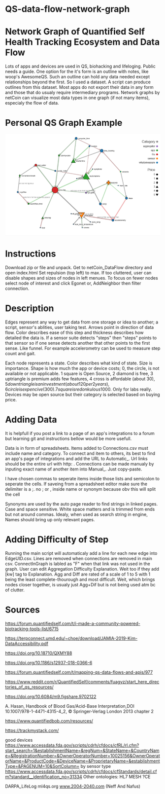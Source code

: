 # QS-data-flow-network-graph
# Network Graph of Quantified Self Health Tracking Ecosystem and Data Flow
Lots of apps and devices are used in QS, biohacking and lifeloging. Public needs a guide. One option for the it's form is an outline with notes, like woop's AwesomeQS. Such an outline can hold any data needed except relationships beyond the first. So I used a dataset. A script can produce outlines from this dataset. Most apps do not export their data in any form and those that do usualy require intermediary programs. Network graphs by netCoin can visualize most data types in one graph (if not many items), especialy the flow of data.

# Personal QS Graph Example
![Snapshot after 5 days](ScreenCapOfMyQSDataFlow2020aftdays.PNG)

# Instructions
Download zip or file and unpack. Get to netCoin_DataFlow directory and open index.html
Set repulsion (top left) to max.
If too cluttered, user can disable shapes and sizes of nodes in left menues.
To focus on fewer nodes select node of interest and click Egonet or, AddNeighbor then filter connection.

# Description
Edges represent any way to get data from one storage or idea to another; a script, sensor's ablities, user taking test.
Arrows point in direction of data flow. Color describes ease of this step and thickness describes how detailed the data is. 
If a sensor suite detects "steps" then "steps" points to that sensor so if one sense detects another that other points to the first sense. 
Like funnel. For example accelerometry can be used to measure step count and gait.

Each node represents a state. Color describes what kind of state. Size is importance. 
Shape is how much the app or device costs; 
0, the circle, is not available or not applicable.
1 square is Open Source, 2 diamond is free, 3 uptriangle is premium adds few features, 
4 cross is affordable (about 30$), 5 downtriangle is an investment (about 120 per 2 years),
6 circle is expencive (300). 7 square is redonkulous 1000$. Only for labs really.  
Devices may be open source but their category is selected based on buying price.

# Adding Data
It is helpfull if you post a link to a page of an app's integrations to a forum
 but learning git and instructions bellow would be more usefull.
 
Data is in form of spreadsheets. 
Items added to Connections.csv must include name and category.
To connect and item to others, its best to find an app's page of integrations and add the URL to Automatic_.
Url links should be the entire url with http: .
Connections can be made manualy by inputing exact name of another item into Manual_. Just copy-paste.

I have chosen commas to seperate items inside those lists and semicolon to seperate the cells. 
If saveing from a spreadsheet editor make sure the delimiter is a ;. 
no ; or , inside name or synonym because obv this will split the cell 

Synonyms are used by the auto page reader to find strings in linked pages.
Case and space sensitive. White space matters and is trimmed from ends but not around commas.
Idealy, when used as search string in engine, Names should bring up only relevant pages. 

# Adding Difficulty of Step
Running the main script will automaticaly add a line for each new edge into EdgeUID.csv. 
Lines are removed when connections are removed in main csv. ConnectInGraph is labled as "F" when that link was not used in the graph.
User can edit Aggregation Difficulty Explanation. Weit too if they add [kw] tag to Explanation.
Agg and Diff are rated of a scale of 1 to 5 with 1 being the least complete-thourough and most difficult.
Weit, which brings nodes closer together, is usualy just Agg+Dif but is not being used atm bc of clutter.
 
# Sources
https://forum.quantifiedself.com/t/i-made-a-community-powered-biotracking-tools-list/6715

https://terpconnect.umd.edu/~choe/download/JAMIA-2019-Kim-DataAccessibility.pdf

https://doi.org/10.18710/QXMY88

https://doi.org/10.1186/s12937-018-0366-6

https://forum.quantifiedself.com/t/mapping-qs-data-flows-and-apis/977

https://www.reddit.com/r/QuantifiedSelf/comments/fuagyz/start_here_directories_of_qs_resources/

https://doi.org/10.6084/m9.figshare.9702122

A. Hasan, Handbook of Blood Gas/Acid-Base Interpretation,DOI 10.1007/978-1-4471-4315-4_2, © Springer-Verlag London 2013 chapter 2

https://www.quantifiedbob.com/resources/

https://trackmystack.com/

good devices
https://www.accessdata.fda.gov/scripts/cdrh/cfdocs/cfRL/rl.cfm?start_search=1&establishmentName=&regNum=&StateName=&CountryName=&RegistrationNumber=&OwnerOperatorNumber=10025156&OwnerOperatorName=&ProductCode=&DeviceName=&ProprietaryName=&establishmentType=&PAGENUM=10&SortColumn=
by sensor type
https://www.accessdata.fda.gov/scripts/cdrh/cfdocs/cfStandards/detail.cfm?standard__identification_no=31334
Other ontologies: HL7 MESH ?CE

DARPA_LifeLog ml4qs.org www.2004-2040.com (Neff And Nafus)


